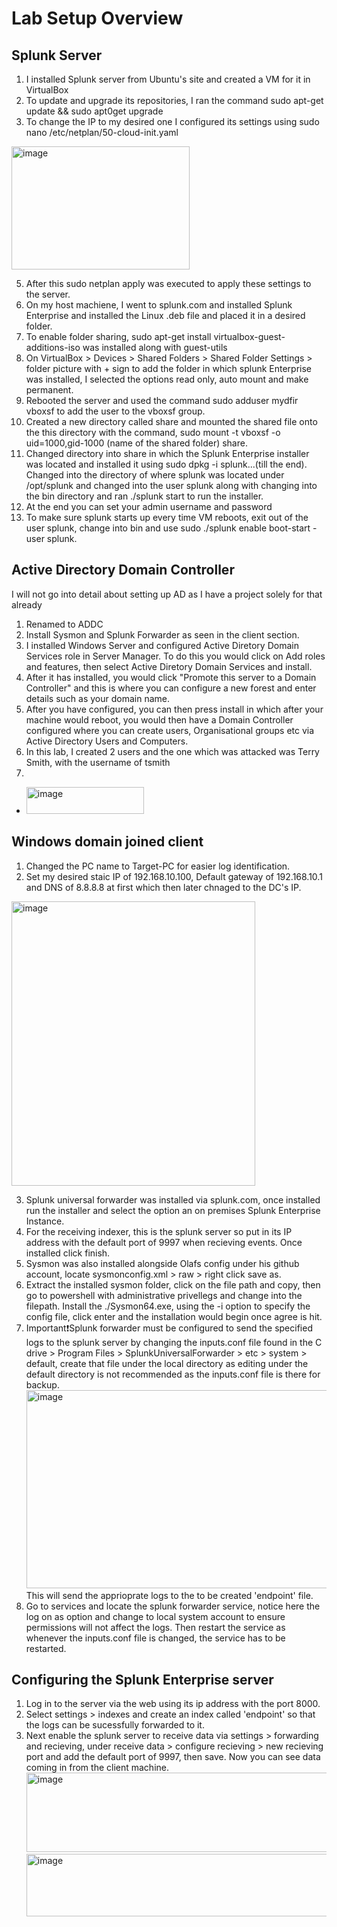 # Lab Setup Overview 
## Splunk Server
1. I installed Splunk server from Ubuntu's site and created a VM for it in VirtualBox
2. To update and upgrade its repositories, I ran the command sudo apt-get update && sudo apt0get upgrade
3. To change the IP to my desired one I configured its settings using sudo nano /etc/netplan/50-cloud-init.yaml
<img width="285" height="197" alt="image" src="https://github.com/user-attachments/assets/54c984d8-42eb-4422-9fc3-91a9fc81becb" />

5. After this sudo netplan apply was executed to apply these settings to the server.
6. On my host machiene, I went to splunk.com and installed Splunk Enterprise and installed the Linux .deb file and placed it in a desired folder.
7. To enable folder sharing, sudo apt-get install virtualbox-guest-additions-iso was installed along with guest-utils
8. On VirtualBox > Devices > Shared Folders > Shared Folder Settings > folder picture with + sign to add the folder in which splunk Enterprise was installed, I selected the options read only, auto mount and make permanent.
9. Rebooted the server and used the command sudo adduser mydfir vboxsf to add the user to the vboxsf group.
10. Created a new directory called share and mounted the shared file onto the this directory with the command, sudo mount -t vboxsf -o uid=1000,gid-1000 (name of the shared folder) share.
11. Changed directory into share in which the Splunk Enterprise installer was located and installed it using sudo dpkg -i splunk...(till the end).
Changed into the directory of where splunk was located under /opt/splunk and changed into the user splunk along with changing into the bin directory and ran ./splunk start to run the installer.
12. At the end you can set your admin username and password
13. To make sure splunk starts up every time VM reboots, exit out of the user splunk, change into bin and use sudo ./splunk enable boot-start -user splunk.

## Active Directory Domain Controller
I will not go into detail about setting up AD as I have a project solely for that already
1. Renamed to ADDC
2. Install Sysmon and Splunk Forwarder as seen in the client section.
3. I installed Windows Server and configured Active Diretory Domain Services role in Server Manager. To do this you would click on Add roles and features, then select Active Diretory Domain Services and install.
4. After it has installed, you would click "Promote this server to a Domain Controller" and this is where you can configure a new forest and enter details such as your domain name.
5. After you have configured, you can then press install in which after your machine would reboot, you would then have a Domain Controller configured where you can create users, Organisational groups etc via Active Directory Users and Computers.
6. In this lab, I created 2 users and the one which was attacked was Terry Smith, with the username of tsmith
7. 
- <img width="188" height="43" alt="image" src="https://github.com/user-attachments/assets/26f30cb6-158a-42c6-98af-7ea7f8ebb12e" />
## Windows domain joined client
1. Changed the PC name to Target-PC for easier log identification.
2. Set my desired staic IP of 192.168.10.100, Default gateway of 192.168.10.1 and DNS of 8.8.8.8 at first which then later chnaged to the DC's IP.
<img width="390" height="455" alt="image" src="https://github.com/user-attachments/assets/13777ab0-a7ac-45ad-8ae1-c74756df2719" />

3. Splunk universal forwarder was installed via splunk.com, once installed run the installer and select the option an on premises Splunk Enterprise Instance.
4. For the receiving indexer, this is the splunk server so put in its IP address with the default port of 9997 when recieving events. Once installed click finish.
5. Sysmon was also installed alongside Olafs config under his github account, locate sysmonconfig.xml > raw > right click save as.
6. Extract the installed sysmon folder, click on the file path and copy, then go to powershell with administrative privellegs and change into the filepath. Install the ./Sysmon64.exe, using the -i option to specify the config file, click enter and the installation would begin once agree is hit.
7. Important❗Splunk forwarder must be configured to send the specified logs to the splunk server by changing the inputs.conf file found in the C drive > Program Files > SplunkUniversalForwarder > etc > system > default, create that file under the local directory as editing under the default directory is not recommended as the inputs.conf file is there for backup. <img width="496" height="317" alt="image" src="https://github.com/user-attachments/assets/fae77052-743d-4e8f-ba3b-f22f335acb4b" /> This will send the apprioprate logs to the to be created 'endpoint' file.
8. Go to services and locate the splunk forwarder service, notice here the log on as option and change to local system account to ensure permissions will not affect the logs. Then restart the service as whenever the inputs.conf file is changed, the service has to be restarted.
## Configuring the Splunk Enterprise server 
1. Log in to the server via the web using its ip address with the port 8000.
2. Select settings > indexes and create an index called 'endpoint' so that the logs can be sucessfully forwarded to it.
3. Next enable the splunk server to receive data via settings > forwarding and recieving, under receive data > configure recieving > new recieving port and add the default port of 9997, then save. Now you can see data coming in from the client machine. <img width="639" height="127" alt="image" src="https://github.com/user-attachments/assets/623877d8-50a7-4d9c-a7f7-61afcd35155a" /> <img width="584" height="100" alt="image" src="https://github.com/user-attachments/assets/7b8dbea2-225a-41b3-9852-5de8b80f2d5b" />

 


 
    
